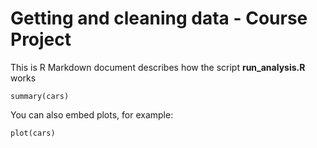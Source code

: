 Getting and cleaning data - Course Project
========================================================

This is R Markdown document describes how the script **run_analysis.R** works


```{r}
summary(cars)
```

You can also embed plots, for example:

```{r fig.width=7, fig.height=6}
plot(cars)
```

